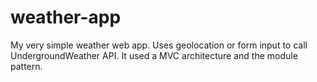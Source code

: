 # weather-app
My very simple weather web app. Uses geolocation or form input to call UndergroundWeather API.
It used a MVC architecture and the module pattern.

